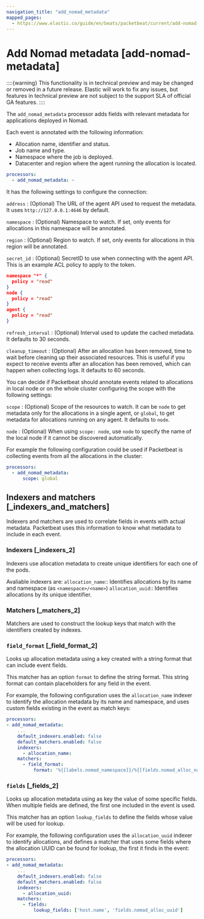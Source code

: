 ```yaml
---
navigation_title: "add_nomad_metadata"
mapped_pages:
  - https://www.elastic.co/guide/en/beats/packetbeat/current/add-nomad-metadata.html
---
```


# Add Nomad metadata [add-nomad-metadata]


::::{warning}
This functionality is in technical preview and may be changed or removed in a future release. Elastic will work to fix any issues, but features in technical preview are not subject to the support SLA of official GA features.
::::


The `add_nomad_metadata` processor adds fields with relevant metadata for applications deployed in Nomad.

Each event is annotated with the following information:

* Allocation name, identifier and status.
* Job name and type.
* Namespace where the job is deployed.
* Datacenter and region where the agent running the allocation is located.

```yaml
processors:
  - add_nomad_metadata: ~
```

It has the following settings to configure the connection:

`address`
:   (Optional) The URL of the agent API used to request the metadata. It uses `http://127.0.0.1:4646` by default.

`namespace`
:   (Optional) Namespace to watch. If set, only events for allocations in this namespace will be annotated.

`region`
:   (Optional) Region to watch. If set, only events for allocations in this region will be annotated.

`secret_id`
:   (Optional) SecretID to use when connecting with the agent API. This is an example ACL policy to apply to the token.

```json
namespace "*" {
  policy = "read"
}
node {
  policy = "read"
}
agent {
  policy = "read"
}
```

`refresh_interval`
:   (Optional) Interval used to update the cached metadata. It defaults to 30 seconds.

`cleanup_timeout`
:   (Optional) After an allocation has been removed, time to wait before cleaning up their associated resources. This is useful if you expect to receive events after an allocation has been removed, which can happen when collecting logs. It defaults to 60 seconds.

You can decide if Packetbeat should annotate events related to allocations in local node or on the whole cluster configuring the scope with the following settings:

`scope`
:   (Optional) Scope of the resources to watch. It can be `node` to get metadata only for the allocations in a single agent, or `global`, to get metadata for allocations running on any agent. It defaults to `node`.

`node`
:   (Optional) When using `scope: node`, use `node` to specify the name of the local node if it cannot be discovered automatically.

For example the following configuration could be used if Packetbeat is collecting events from all the allocations in the cluster:

```yaml
processors:
  - add_nomad_metadata:
      scope: global
```

## Indexers and matchers [_indexers_and_matchers]

Indexers and matchers are used to correlate fields in events with actual metadata. Packetbeat uses this information to know what metadata to include in each event.

### Indexers [_indexers_2]

Indexers use allocation metadata to create unique identifiers for each one of the pods.

Avaliable indexers are: `allocation_name`:: Identifies allocations by its name and namespace (as `<namespace>/<name>`) `allocation_uuid`:: Identifies allocations by its unique identifier.


### Matchers [_matchers_2]

Matchers are used to construct the lookup keys that match with the identifiers created by indexes.


### `field_format` [_field_format_2]

Looks up allocation metadata using a key created with a string format that can include event fields.

This matcher has an option `format` to define the string format. This string format can contain placeholders for any field in the event.

For example, the following configuration uses the `allocation_name` indexer to identify the allocation metadata by its name and namespace, and uses custom fields existing in the event as match keys:

```yaml
processors:
- add_nomad_metadata:
    ...
    default_indexers.enabled: false
    default_matchers.enabled: false
    indexers:
      - allocation_name:
    matchers:
      - field_format:
          format: '%{[labels.nomad_namespace]}/%{[fields.nomad_alloc_name]}'
```


### `fields` [_fields_2]

Looks up allocation metadata using as key the value of some specific fields. When multiple fields are defined, the first one included in the event is used.

This matcher has an option `lookup_fields` to define the fields whose value will be used for lookup.

For example, the following configuration uses the `allocation_uuid` indexer to identify allocations, and defines a matcher that uses some fields where the allocation UUID can be found for lookup, the first it finds in the event:

```yaml
processors:
- add_nomad_metadata:
    ...
    default_indexers.enabled: false
    default_matchers.enabled: false
    indexers:
      - allocation_uuid:
    matchers:
      - fields:
          lookup_fields: ['host.name', 'fields.nomad_alloc_uuid']
```



